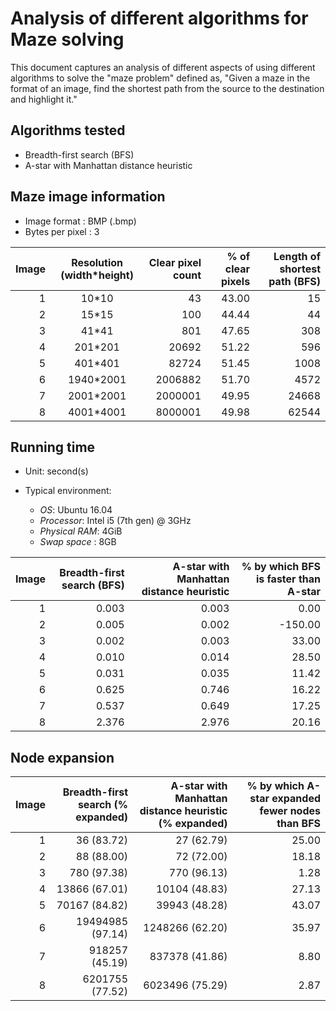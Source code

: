 # Analysis of different algorithms for Maze solving

This document captures an analysis of different aspects of using different algorithms to solve the "maze problem" defined as, "Given a maze in the format of an image, find the shortest path from the source to the destination and highlight it."

## Algorithms tested

* Breadth-first search (BFS)
* A-star with Manhattan distance heuristic

## Maze image information

* Image format    : BMP (.bmp)
* Bytes per pixel : 3

| Image | Resolution (width\*height) | Clear pixel count |  % of clear pixels | Length of shortest path (BFS) |
|------:|:--------------------------:|------------------:|-------------------:|------------------------------:|
|   1   |           10\*10           |         43        |       43.00        |             15                |
|   2   |           15\*15           |        100        |       44.44        |             44                |
|   3   |           41\*41           |        801        |       47.65        |            308                |
|   4   |          201\*201          |      20692        |       51.22        |            596                |
|   5   |          401\*401          |      82724        |       51.45        |           1008                |
|   6   |         1940\*2001         |    2006882        |       51.70        |           4572                |
|   7   |         2001\*2001         |    2000001        |       49.95        |          24668                |
|   8   |         4001\*4001         |    8000001        |       49.98        |          62544                |


## Running time

* Unit: second(s)
* Typical environment:

    - *OS*: Ubuntu 16.04
    - *Processor*: Intel i5 (7th gen) @ 3GHz
    - *Physical RAM*: 4GiB
    - *Swap space*  : 8GB

| Image | Breadth-first search (BFS) | A-star with Manhattan distance heuristic | % by which BFS is faster than A-star |
|------:|---------------------------:|-----------------------------------------:|-------------------------------------:|
| 1     |           0.003            |             0.003                        |            0.00                      |
| 2     |           0.005            |             0.002                        |         -150.00                      |
| 3     |           0.002            |             0.003                        |           33.00                      |
| 4     |           0.010            |             0.014                        |           28.50                      |
| 5     |           0.031            |             0.035                        |           11.42                      |
| 6     |           0.625            |             0.746                        |           16.22                      |
| 7     |           0.537            |             0.649                        |           17.25                      |
| 8     |           2.376            |             2.976                        |           20.16                      |


## Node expansion

| Image | Breadth-first search (% expanded) | A-star with Manhattan distance heuristic (% expanded)| % by which A-star expanded fewer nodes than BFS |
|------:|----------------------------------:|-----------------------------------------------------:|------------------------------------------------:|
| 1     |             36 (83.72)            |                          27 (62.79)                  |                  25.00                          |
| 2     |             88 (88.00)            |                          72 (72.00)                  |                  18.18                          |
| 3     |            780 (97.38)            |                         770 (96.13)                  |                   1.28                          |
| 4     |          13866 (67.01)            |                       10104 (48.83)                  |                  27.13                          |
| 5     |          70167 (84.82)            |                       39943 (48.28)                  |                  43.07                          |
| 6     |       19494985 (97.14)            |                     1248266 (62.20)                  |                  35.97                          |
| 7     |         918257 (45.19)            |                      837378 (41.86)                  |                   8.80                          |
| 8     |        6201755 (77.52)            |                     6023496 (75.29)                  |                   2.87                          |
